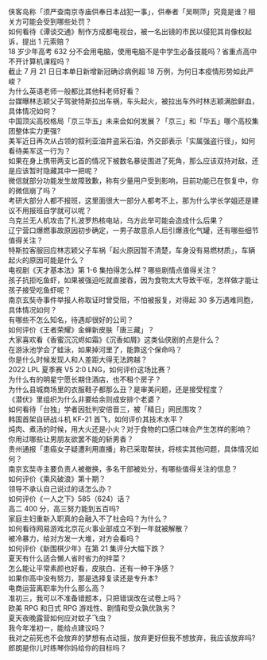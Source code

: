 侠客岛称「须严查南京寺庙供奉日本战犯一事」，供奉者「吴啊萍」究竟是谁？相关方可能会受到哪些处罚？  
如何看待《谭谈交通》制作方成都电视台，被一名出镜的市民以侵犯其肖像权起诉，提出 1 元索赔？  
18 岁少年高考 632 分不会用电脑，使用电脑不是中学生必备技能吗？省重点高中不开计算机课程吗？  
截止 7 月 21 日日本单日新增新冠确诊病例超 18 万例，为何日本疫情形势如此严峻？  
为什么英语老师一般都比其他科老师好看？  
台媒曝林志颖父子驾驶特斯拉出车祸，车头起火，被拉出车外时林志颖满脸鲜血，具体情况如何？  
中国顶尖高校格局「京三华五」未来会如何发展？「京三」和「华五」哪个高校集团整体实力更强?  
美军近日再次从占领的叙利亚油井盗采石油，外交部表示「实属强盗行径」，如何看待美军这一行为？  
如果在身上携带两支匕首的情况下被数名暴徒围进了死角，那么应该双持对敌，还是应该暂时隐藏其中一把呢？  
微信就部分功能发生故障致歉，称有少量用户受到影响，目前功能已在恢复中，你的微信崩了吗？  
考研大部分人都不报班，这里面很大一部分人都考不上，那为什么学长学姐还是建议不用报班自学就可以呢？  
乌克兰无人机攻击了扎波罗热核电站，乌方此举可能会造成什么后果？  
辽宁营口爆燃事故原因初步确定，一男子故意杀人后引爆液化气罐，还有哪些细节值得关注？  
特斯拉客服回应林志颖父子车祸「起火原因暂不清楚，车身没有易燃材质」，车辆起火的原因可能是什么？  
电视剧《天才基本法》第 1-6 集拍得怎么样？哪些剧情点值得关注？  
孩子抗拒吃鱼虾，如果被强迫吃就直接吞，因为食物太大导致干呕，怎样做才能让孩子接受吃鱼虾呢？  
南京玄奘寺事件举报人称取证时曾受阻，不怕被报复，对得起 30 多万遇难同胞，具体情况如何？  
有哪些不怎么知名，待遇却很好的公司？  
如何评价《王者荣耀》金蝉新皮肤「唐三藏」？  
大家喜欢看《香蜜沉沉烬如霜》《沉香如屑》这类仙侠剧的点是什么？  
在游泳池学会了蛙泳，如果掉河里了，能靠这个保命吗？  
你是什么时候发现人和人差距大得无法跨越？  
2022 LPL 夏季赛 V5 2:0 LNG，如何评价这场比赛？  
为什么有的明星宁愿长期住酒店，也不租个房子？  
为什么县城商场里的衣服鞋子都那么丑？是审美问题，还是接受程度？  
《潜伏》里组织为什么非要给余则成安排个老婆？  
如何看待「台独」学者因批判安倍晋三，被「精日」网民围攻？  
韩国首架自研战斗机 KF-21 首飞，如何评价其技术水平？  
炖肉、煮汤的时候，用大火还是小火？对于食物的口感口味会产生怎样的影响？  
你用过哪些让男朋友欲罢不能的斩男香？  
贵州通报「患癌女子疑遭利用直播」称已采取帮扶，将核实其他问题，具体情况如何？  
南京玄奘寺主要负责人被撤换，多名干部被处分，有哪些值得关注的信息？  
如何评价《乘风破浪》第十期？  
领导不承认自己说过的话怎么办？  
如何评价《一人之下》585（624）话？  
高二 400 分，高三努力能到五百吗?  
家庭主妇重新入职真的会融入不了社会吗？为什么？  
如何看待网易游戏北京花火事业部成立不到一年就被解散？  
被冷暴力，给对方发一大堆，对方会看吗？  
如何评价《新围棋少年》在第 21 集评分大幅下跌？  
夏天有什么适合懒人省时省力的拌菜？  
怎么能让平常素颜也好看，皮肤白、还有一种干净感？  
如果你高中没有努力，那是选择复读还是专升本?  
电商运营离职率为什么那么高？  
准初三，我可以不准备错题本，只把错误改在试卷上吗？  
欧美 RPG 和日式 RPG 游戏性、剧情和受众孰优孰劣？  
夏天夜晚露营如何应对蚊子飞虫？  
我今年准初一，能给点建议吗？  
我对之前死也不会放弃的梦想有点动摇，放弃更好但我不想放弃，我应该放弃吗?  
郎朗是你儿时练琴你妈给你的目标吗？  
